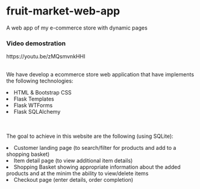 # fruit-market-web-app
A web app of my e-commerce store with dynamic pages

<h3>Video demostration</h3>
https://youtu.be/zMQsmvnkHHI
<br></br>
<p>We have develop a ecommerce store web application that have implements the following technologies:</p>

<li>HTML & Bootstrap CSS</li>
<li>Flask Templates</li>
<li>Flask WTForms</li>
<li>Flask SQLAlchemy</li>
<br></br>
<p>The goal to achieve in this website are the following (using SQLite):</p>

<li>Customer landing page (to search/filter for products and add to a shopping basket)</li>
<li>Item detail page (to view additional item details)</li>
<li>Shopping Basket showing appropriate information about the added products and at the minim the ability to view/delete items</li>
<li>Checkout page (enter details, order completion)</li>
